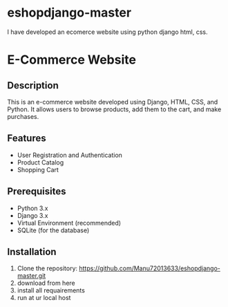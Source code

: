 # eshopdjango-master
I have developed an ecomerce website using python django html, css.

# E-Commerce Website

## Description
This is an e-commerce website developed using Django, HTML, CSS, and Python. It allows users to browse products, add them to the cart, and make purchases.

## Features
- User Registration and Authentication
- Product Catalog
- Shopping Cart
  

## Prerequisites
- Python 3.x
- Django 3.x
- Virtual Environment (recommended)
-  SQLite (for the database)

  

## Installation

1. Clone the repository:
   https://github.com/Manu72013633/eshopdjango-master.git
2. download from here
3. install all requairements
4. run at ur local host
   
